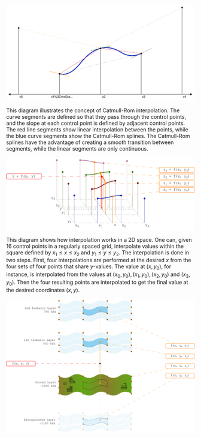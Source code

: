 ![Catmull-Rom Interpolation](images/catmull-rom-interpolation.svg)

This diagram illustrates the concept of Catmull-Rom interpolation. The curve segments are defined so that they pass through the control points, and the slope at each control point is defined by adjacent control points. The red line segments show linear interpolation between the points, while the blue curve segments show the Catmull-Rom splines. The Catmull-Rom splines have the advantage of creating a smooth transition between segments, while the linear segments are only continuous.


![Interpolation in 2D](images/interpolation-2d.svg)

This diagram shows how interpolation works in a 2D space. One can, given 16 control points in a regularly spaced grid, interpolate values within the square defined by $x_1 \leq x \leq x_2$ and $y_1 \leq y \leq y_2$. The interpolation is done in two steps. First, four interpolations are performed at the desired $x$ from the four sets of four points that share $y$-values. The value at $(x, y_0)$, for instance, is interpolated from the values at $(x_0, y_0), (x_1, y_0), (x_2, y_0)$ and $(x_3, y_0)$. Then the four resulting points are interpolated to get the final value at the desired coordinates $(x, y)$.


![Vertical Interpolation](images/vertical-interpolation.svg)
